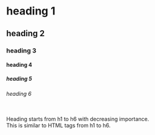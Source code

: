 # heading 1
## heading 2
### heading 3
#### heading 4
##### heading 5
###### heading 6

<br>
Heading starts from h1 to h6 with decreasing importance.
<br>
This is similar to HTML tags from h1 to h6.